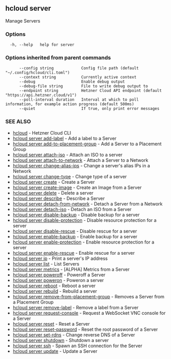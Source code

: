 ## hcloud server

Manage Servers

### Options

```
  -h, --help   help for server
```

### Options inherited from parent commands

```
      --config string            Config file path (default "~/.config/hcloud/cli.toml")
      --context string           Currently active context
      --debug                    Enable debug output
      --debug-file string        File to write debug output to
      --endpoint string          Hetzner Cloud API endpoint (default "https://api.hetzner.cloud/v1")
      --poll-interval duration   Interval at which to poll information, for example action progress (default 500ms)
      --quiet                    If true, only print error messages
```

### SEE ALSO

* [hcloud](hcloud.md)	 - Hetzner Cloud CLI
* [hcloud server add-label](hcloud_server_add-label.md)	 - Add a label to a Server
* [hcloud server add-to-placement-group](hcloud_server_add-to-placement-group.md)	 - Add a Server to a Placement Group
* [hcloud server attach-iso](hcloud_server_attach-iso.md)	 - Attach an ISO to a server
* [hcloud server attach-to-network](hcloud_server_attach-to-network.md)	 - Attach a Server to a Network
* [hcloud server change-alias-ips](hcloud_server_change-alias-ips.md)	 - Change a server's alias IPs in a Network
* [hcloud server change-type](hcloud_server_change-type.md)	 - Change type of a server
* [hcloud server create](hcloud_server_create.md)	 - Create a Server
* [hcloud server create-image](hcloud_server_create-image.md)	 - Create an Image from a Server
* [hcloud server delete](hcloud_server_delete.md)	 - Delete a server
* [hcloud server describe](hcloud_server_describe.md)	 - Describe a Server
* [hcloud server detach-from-network](hcloud_server_detach-from-network.md)	 - Detach a Server from a Network
* [hcloud server detach-iso](hcloud_server_detach-iso.md)	 - Detach an ISO from a Server
* [hcloud server disable-backup](hcloud_server_disable-backup.md)	 - Disable backup for a server
* [hcloud server disable-protection](hcloud_server_disable-protection.md)	 - Disable resource protection for a server
* [hcloud server disable-rescue](hcloud_server_disable-rescue.md)	 - Disable rescue for a server
* [hcloud server enable-backup](hcloud_server_enable-backup.md)	 - Enable backup for a server
* [hcloud server enable-protection](hcloud_server_enable-protection.md)	 - Enable resource protection for a server
* [hcloud server enable-rescue](hcloud_server_enable-rescue.md)	 - Enable rescue for a server
* [hcloud server ip](hcloud_server_ip.md)	 - Print a server's IP address
* [hcloud server list](hcloud_server_list.md)	 - List Servers
* [hcloud server metrics](hcloud_server_metrics.md)	 - [ALPHA] Metrics from a Server
* [hcloud server poweroff](hcloud_server_poweroff.md)	 - Poweroff a Server
* [hcloud server poweron](hcloud_server_poweron.md)	 - Poweron a server
* [hcloud server reboot](hcloud_server_reboot.md)	 - Reboot a server
* [hcloud server rebuild](hcloud_server_rebuild.md)	 - Rebuild a server
* [hcloud server remove-from-placement-group](hcloud_server_remove-from-placement-group.md)	 - Removes a Server from a Placement Group
* [hcloud server remove-label](hcloud_server_remove-label.md)	 - Remove a label from a Server
* [hcloud server request-console](hcloud_server_request-console.md)	 - Request a WebSocket VNC console for a Server
* [hcloud server reset](hcloud_server_reset.md)	 - Reset a Server
* [hcloud server reset-password](hcloud_server_reset-password.md)	 - Reset the root password of a Server
* [hcloud server set-rdns](hcloud_server_set-rdns.md)	 - Change reverse DNS of a Server
* [hcloud server shutdown](hcloud_server_shutdown.md)	 - Shutdown a server
* [hcloud server ssh](hcloud_server_ssh.md)	 - Spawn an SSH connection for the Server
* [hcloud server update](hcloud_server_update.md)	 - Update a Server
